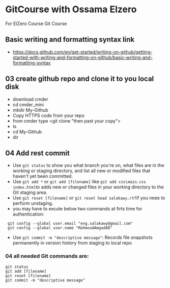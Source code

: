 # GitCourse with Ossama Elzero
For ElZero Course Git Course
## Basic writing and formatting syntax link
* https://docs.github.com/en/get-started/writing-on-github/getting-started-with-writing-and-formatting-on-github/basic-writing-and-formatting-syntax
## 03 create github repo and clone it to you local disk
* download cmder
* cd cmder_mini
* mkdir My-Github
* Copy HTTPS code from your repo
* from cmder type <git clone "then past your copy">
* ls
* cd My-Github
* dir
## 04 Add rest commit
* Use `git status` to show you what branch you're on, what files are in the working or staging directory, and list all new or modified files that haven't yet been committed.
* Use `git add *` or `git add [filename]` like `git add css\main.css index.html`to adds new or changed files in your working directory to the Git staging area.
* Use `git reset [filename]` or `git reset head salakawy.rtf`if you neee to perform unstaging.
* you may have to excute below two commands at firts time for authentication:
 ```
  git config --global user.email "eng.salakawy@gmail.com"
  git config --global user.name "MahmoudAmgad88"
```
* Use `git commit -m "descriptive message"`: Records file snapshots permanently in version history from staging to local repo

### 04 all needed Git commands are:
```
git status
git add [filename]
git reset [filename]
git commit -m "descriptive message"
```


